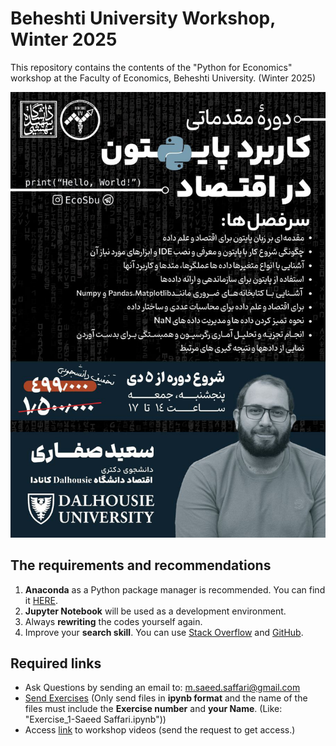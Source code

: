 # Beheshti University Workshop, Winter 2025
This repository contains the contents of the "Python for Economics" workshop at the Faculty of Economics, Beheshti University. (Winter 2025)

<img src = "https://github.com/saeed-saffari/Intro_Py_for_Econ_Workshop_Beheshti_Win25/blob/main/photo_2024-12-24%2001.21.15.jpeg?raw=true" width="550" >


## The requirements and recommendations

1. **Anaconda** as a Python package manager is recommended. You can find it [HERE](https://www.anaconda.com/download/success).
2. **Jupyter Notebook** will be used as a development environment.
3. Always **rewriting** the codes yourself again.
4. Improve your **search skill**. You can use [Stack Overflow](https://stackoverflow.com/) and [GitHub](https://github.com/).
 
## Required links
-  Ask Questions by sending an email to:  m.saeed.saffari@gmail.com
- [Send Exercises](https://docs.google.com/forms/d/e/1FAIpQLScauGrnBsRyxzLlFgjYoXes3oWUTJTsIGWjGE5egzO2eIli5A/viewform?usp=sf_link) (Only send files in **ipynb format** and the name of the files must include the **Exercise number** and **your Name**. (Like: "Exercise_1-Saeed Saffari.ipynb"))
- Access [link]() to workshop videos (send the request to get access.)
